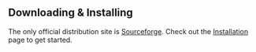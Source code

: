 
## Downloading & Installing

The only official distribution site is [Sourceforge](https://sourceforge.net/projects/web2project/files/web2Project/). Check out the [Installation](/pages/installation.html) page to get started.